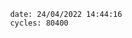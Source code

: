 

                date: 24/04/2022 14:44:16
                cycles: 80400

                         